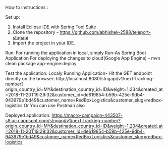 How to instructions :

Set up:
1) Install Eclipse IDE with Spring Tool Suite
2) Clone the repository - https://github.com/abhishek-2588/teleport-stngapi
3) Import the project in your IDE.

Run:
For running the application in local, simply Run-As Spring Boot Application
For deploying the changes to cloud(Google App Engine) - 
mvn clean package app-engine:deploy

Test the application: 
Localy Running Application-
Hit the GET endpoint directly on the browser: http://localhost:8080/stngapi/v1/next-tracking-number?origin_country_id=MY&destination_country_id=ID&weight=1.234&created_at=2018-11-20T19:29:32&customer_id=de619854-b59b-425e-9db4-943979e1bd49&customer_name=RedBoxLogistics&customer_slug=redbox-logistics
Or You can use Postman also

Deployed application: https://macro-campaign-443507-s8.uc.r.appspot.com/stngapi/v1/next-tracking-number?origin_country_id=MY&destination_country_id=ID&weight=1.234&created_at=2018-11-20T19:29:32&customer_id=de619854-b59b-425e-9db4-943979e1bd49&customer_name=RedBoxLogistics&customer_slug=redbox-logistics
